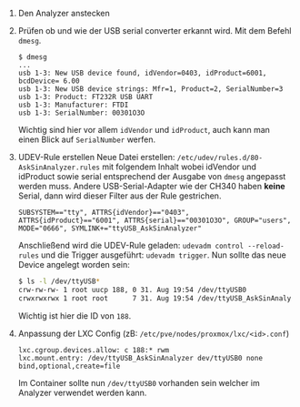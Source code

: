 1. Den Analyzer anstecken

2. Prüfen ob und wie der USB serial converter erkannt wird. Mit dem Befehl `dmesg`.
   ```text
   $ dmesg
   ...
   usb 1-3: New USB device found, idVendor=0403, idProduct=6001, bcdDevice= 6.00
   usb 1-3: New USB device strings: Mfr=1, Product=2, SerialNumber=3
   usb 1-3: Product: FT232R USB UART
   usb 1-3: Manufacturer: FTDI
   usb 1-3: SerialNumber: 00301O3O
   ```
   Wichtig sind hier vor allem `idVendor` und `idProduct`, auch kann man einen Blick auf `SerialNumber` werfen.

3. UDEV-Rule erstellen
   Neue Datei erstellen: `/etc/udev/rules.d/80-AskSinAnalyzer.rules` mit folgendem Inhalt wobei idVendor und idProduct sowie serial entsprechend der Ausgabe von `dmesg` angepasst werden muss. Andere USB-Serial-Adapter wie der CH340 haben **keine** Serial, dann wird dieser Filter aus der Rule gestrichen.
   ```text
   SUBSYSTEM=="tty", ATTRS{idVendor}=="0403", ATTRS{idProduct}=="6001", ATTRS{serial}=="00301O3O", GROUP="users", MODE="0666", SYMLINK+="ttyUSB_AskSinAnalyzer"
   ``` 
   Anschließend wird die UDEV-Rule geladen: `udevadm control --reload-rules` und die Trigger ausgeführt: `udevadm trigger`. Nun sollte das neue Device angelegt worden sein:
   ```bash
   $ ls -l /dev/ttyUSB*
   crw-rw-rw- 1 root uucp 188, 0 31. Aug 19:54 /dev/ttyUSB0
   crwxrwxrwx 1 root root      7 31. Aug 19:54 /dev/ttyUSB_AskSinAnalyzer -> ttyUSB0
   ```
   Wichtig ist hier die ID von `188`.

4. Anpassung der LXC Config (zB: `/etc/pve/nodes/proxmox/lxc/<id>.conf`)
   ```text
   lxc.cgroup.devices.allow: c 188:* rwm
   lxc.mount.entry: /dev/ttyUSB_AskSinAnalyzer dev/ttyUSB0 none bind,optional,create=file
   ```
   Im Container sollte nun `/dev/ttyUSB0` vorhanden sein welcher im Analyzer verwendet werden kann.

